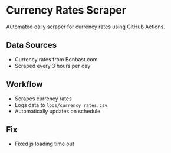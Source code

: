 # Currency Rates Scraper

Automated daily scraper for currency rates using GitHub Actions.

## Data Sources
- Currency rates from Bonbast.com
- Scraped every 3 hours per day

## Workflow
- Scrapes currency rates
- Logs data to `logs/currency_rates.csv`
- Automatically updates on schedule

## Fix
- Fixed js loading time out
